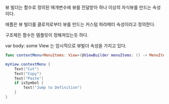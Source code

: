 뷰 빌더는 함수로 정의된 매개변수에 뷰를 전달받아 하나 이상의 자식뷰를 만드는 속성이다.

애플은 뷰 빌더를 클로저로부터 뷰를 만드는 커스텀 파라메터 속성이라고 정의한다.

구조체든 함수든 템플릿이 정해져있는듯 하다.

var body: some View 는 암시적으로 뷰빌더 속성을 가지고 있다.

```swift
func contextMenu<MenuItems: View>(@ViewBuilder menuItems: () -> MenuItems) -> some View

myView.contextMenu {
    Text("Cut")
    Text("Copy")
    Text("Paste")
    if isSymbol {
        Text("Jump to Definition")
    }
}
```
